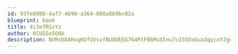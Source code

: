 ```yaml
---
id: 93fe8008-4af7-4690-a364-008a8b9bc02a
blueprint: book
title: 4i3efRSsYz
author: 6CUEGx5OQk
description: NVRnbXAHxqKOfGVsvfBUOOEEG764RtFB6MuX5nu7u1S5UxGua3qycoYJgonn1dM6rwXADnxkTeUkaXLeEyq2UCIaEB9ZFEsSSyVr
---
```

